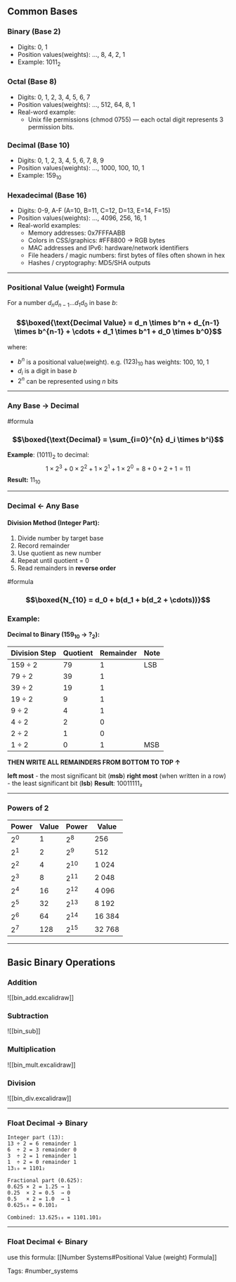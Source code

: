 ## Common Bases
### Binary (Base 2)
- Digits: 0, 1
- Position values(weights): ..., 8, 4, 2, 1
- Example: $1011_2$

### Octal (Base 8)
- Digits: 0, 1, 2, 3, 4, 5, 6, 7
- Position values(weights): ..., 512, 64, 8, 1
- Real-word example:
	- Unix file permissions (chmod 0755) — each octal digit represents 3 permission bits.

### Decimal (Base 10)
- Digits: 0, 1, 2, 3, 4, 5, 6, 7, 8, 9
- Position values(weights): ..., 1000, 100, 10, 1
- Example: $159_10$

### Hexadecimal (Base 16)
- Digits: 0-9, A-F (A=10, B=11, C=12, D=13, E=14, F=15)
- Position values(weights): ..., 4096, 256, 16, 1
- Real-world examples:
	- Memory addresses: 0x7FFFAABB
	- Colors in CSS/graphics: #FF8800 → RGB bytes
	- MAC addresses and IPv6: hardware/network identifiers
	- File headers / magic numbers: first bytes of files often shown in hex
	- Hashes / cryptography: MD5/SHA outputs

---

### Positional Value (weight) Formula
For a number $d_nd_{n-1}...d_1d_0$ in base $b$:
### $$\boxed{\text{Decimal Value} = d_n \times b^n + d_{n-1} \times b^{n-1} + \cdots + d_1 \times b^1 + d_0 \times b^0}$$
where:
- $b^n$ is a positional value(weight). e.g. $(123)_{10}$ has weights: 100, 10, 1
- $d_i$ is a digit in base $b$
- $2^n$ can be represented using $n$ bits

---
### Any Base $\to$ Decimal

#formula

### $$\boxed{\text{Decimal} = \sum_{i=0}^{n} d_i \times b^i}$$

**Example**: $(1011)_2$ to decimal:
$$1×2^3 + 0×2^2 + 1×2^1 + 1×2^0 = 8 + 0 + 2 + 1 = 11$$
**Result:** $11_{10}$

---
### Decimal $\gets$ Any Base
#### Division Method (Integer Part):
1. Divide number by target base
2. Record remainder
3. Use quotient as new number
4. Repeat until quotient = 0
5. Read remainders in **reverse order**

#formula

### $$\boxed{N_{10} = d_0 + b(d_1 + b(d_2 + \cdots))}$$

### Example:
**Decimal to Binary ($159_{10}$ → $?_2$):**

| Division Step     | Quotient | Remainder | Note     |
|-------------------|----------|-----------|----------|
| 159 ÷ 2           | 79       | 1         | LSB      |
| 79 ÷ 2            | 39       | 1         |          |
| 39 ÷ 2            | 19       | 1         |          |
| 19 ÷ 2            | 9        | 1         |          |
| 9 ÷ 2             | 4        | 1         |          |
| 4 ÷ 2             | 2        | 0         |          |
| 2 ÷ 2             | 1        | 0         |          |
| 1 ÷ 2             | 0        | 1         | MSB      |

**THEN WRITE ALL REMAINDERS FROM BOTTOM TO TOP $\uparrow$**

**left most** - the most significant bit (**msb**)
**right most** (when written in a row) - the least significant bit (**lsb**)
**Result**: 10011111₂

---

### Powers of 2
| Power | Value | Power  | Value  |
| ----- | ----- | ------ | ------ |
| $2^0$ | 1     | $2^8$  | 256    |
| $2^1$ | 2     | $2^9$  | 512    |
| $2^2$ | 4     | $2^10$ | 1 024  |
| $2^3$ | 8     | $2^11$ | 2 048  |
| $2^4$ | 16    | $2^12$ | 4 096  |
| $2^5$ | 32    | $2^13$ | 8 192  |
| $2^6$ | 64    | $2^14$ | 16 384 |
| $2^7$ | 128   | $2^15$ | 32 768 |

---
## Basic Binary Operations 
### Addition

![[bin_add.excalidraw]]

### Subtraction

![[bin_sub]]

### Multiplication

![[bin_mult.excalidraw]]

### Division

![[bin_div.excalidraw]]

---
### Float Decimal $\to$ Binary
```
Integer part (13):
13 ÷ 2 = 6 remainder 1
6  ÷ 2 = 3 remainder 0
3  ÷ 2 = 1 remainder 1
1  ÷ 2 = 0 remainder 1
13₁₀ = 1101₂

Fractional part (0.625):
0.625 × 2 = 1.25 → 1
0.25  × 2 = 0.5  → 0
0.5   × 2 = 1.0  → 1
0.625₁₀ = 0.101₂

Combined: 13.625₁₀ = 1101.101₂
```

---
### Float Decimal $\gets$ Binary
use this formula: [[Number Systems#Positional Value (weight) Formula]]



Tags: #number_systems